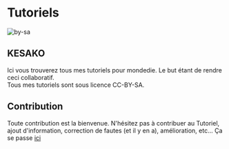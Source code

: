 # Tutoriels

![by-sa](https://i.creativecommons.org/l/by-sa/4.0/80x15.png) 

## KESAKO
Ici vous trouverez tous mes tutoriels pour mondedie. Le but étant de rendre ceci collaboratif.  
Tous mes tutoriels sont sous licence CC-BY-SA.

## Contribution
Toute contribution est la bienvenue.
N'hésitez pas à contribuer au Tutoriel, ajout d'information, correction de fautes (et il y en a), amélioration, etc...
Ça se passe [ici](https://github.com/xataz/Tutoriels)


